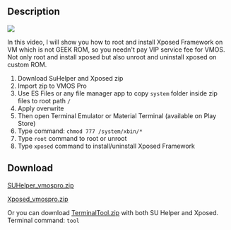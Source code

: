 ## Description

<a href="https://youtu.be/hW93qhU4TA0"><img src="https://i.ytimg.com/vi_webp/hW93qhU4TA0/hqdefault.webp"/></a>


In this video, I will show you how to root and install Xposed Framework on VM which is not GEEK ROM, so you needn't pay VIP service fee for VMOS. Not only root and install xposed but also unroot and uninstall xposed on custom ROM.

 1. Download SuHelper and Xposed zip
 2. Import zip to VMOS Pro
 3. Use ES Files or any file manager app to copy `system` folder inside zip files to root path `/`
 4. Apply overwrite
 5. Then open Terminal Emulator or Material Terminal (available on Play Store)
 6. Type command: `chmod 777 /system/xbin/*`
 7. Type `root` command to root or unroot
 8. Type `xposed` command to install/uninstall Xposed Framework

## Download

[SUHelper_vmospro.zip](http://link1s.com/HCN5tkQf)

[Xposed_vmospro.zip](http://link1s.com/gXba)

Or you can download [TerminalTool.zip](http://link1s.com/W2GN7) with both SU Helper and Xposed.
Terminal command: `tool`
